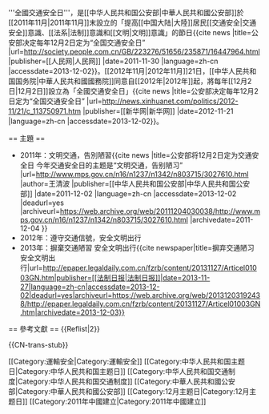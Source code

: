'''全國交通安全日'''，是[[中华人民共和国公安部|中華人民共和國公安部]]於[[2011年11月|2011年11月]]末設立的「提高[[中国大陆|大陸]]居民[[交通安全|交通安全]]意識、[[法系|法制]]意識和[[文明|文明]]意識」的節日<ref>{{cite news |title=公安部决定每年12月2日定为“全国交通安全日” |url=http://society.people.com.cn/GB/223276/51656/235871/16447964.html |publisher=[[人民网|人民网]] |date=2011-11-30 |language=zh-cn |accessdate=2013-12-02}}</ref>。[[2012年11月|2012年11月]]21日，[[中华人民共和国国务院|中華人民共和國國務院]]同意自[[2012年|2012年]]起，將每年[[12月2日|12月2日]]設立為「全國交通安全日」<ref name="xinhuanet">{{cite news |title=公安部决定每年12月2日定为“全国交通安全日” |url=http://news.xinhuanet.com/politics/2012-11/21/c_113750971.htm |publisher=[[新华网|新华网]] |date=2012-11-21 |language=zh-cn |accessdate=2013-12-02}}</ref>。

== 主題 ==
* 2011年：文明交通，告別陋習<ref>{{cite news |title=公安部将12月2日定为交通安全日 今年交通安全日的主题是“文明交通，告别陋习” |url=http://www.mps.gov.cn/n16/n1237/n1342/n803715/3027610.html |author=王清波 |publisher=[[中华人民共和国公安部|中华人民共和国公安部]] |date=2011-12-02 |language=zh-cn |accessdate=2013-12-02 |deadurl=yes |archiveurl=https://web.archive.org/web/20111204030038/http://www.mps.gov.cn/n16/n1237/n1342/n803715/3027610.html |archivedate=2011-12-04 }}</ref>
* 2012年：遵守交通信號，安全文明出行<ref name="xinhuanet"></ref>
* 2013年：摒棄交通陋習 安全文明出行<ref>{{cite newspaper|title=摒弃交通陋习安全文明出行|url=http://epaper.legaldaily.com.cn/fzrb/content/20131127/Articel01003GN.htm|publisher=[[法制日报|法制日报]]|date=2013-11-27|language=zh-cn|accessdate=2013-12-02|deadurl=yes|archiveurl=https://web.archive.org/web/20131203192438/http://epaper.legaldaily.com.cn/fzrb/content/20131127/Articel01003GN.htm|archivedate=2013-12-03}}</ref>

== 參考文獻 ==
{{Reflist|2}}

{{CN-trans-stub}}

[[Category:運輸安全|Category:運輸安全]]
[[Category:中华人民共和国主题日|Category:中华人民共和国主题日]]
[[Category:中华人民共和国交通制度|Category:中华人民共和国交通制度]]
[[Category:中華人民共和國公安部|Category:中華人民共和國公安部]]
[[Category:12月主题日|Category:12月主题日]]
[[Category:2011年中國建立|Category:2011年中國建立]]